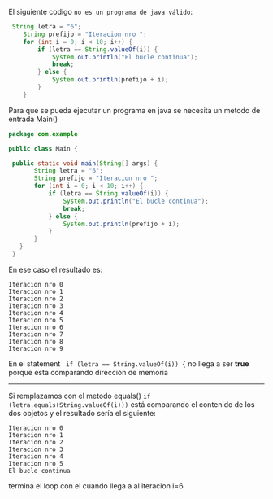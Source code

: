 El siguiente codigo `no es un programa de java válido`:
```java
 String letra = "6";
    String prefijo = "Iteracion nro ";
    for (int i = 0; i < 10; i++) {
        if (letra == String.valueOf(i)) {
            System.out.println("El bucle continua");
            break;
        } else {
            System.out.println(prefijo + i);
        }
    }
```    
 Para que se pueda ejecutar un programa en java se necesita un metodo de entrada Main()
 
 
 ```java
 package com.example
 
 public class Main {
 
  public static void main(String[] args) {
        String letra = "6";
        String prefijo = "Iteracion nro ";
        for (int i = 0; i < 10; i++) {
            if (letra == String.valueOf(i)) {
                System.out.println("El bucle continua");
                break;
            } else {
                System.out.println(prefijo + i);
            }
        }
    }
  }
 ```
 En ese caso el resultado es:
 ```
Iteracion nro 0
Iteracion nro 1
Iteracion nro 2
Iteracion nro 3
Iteracion nro 4
Iteracion nro 5
Iteracion nro 6
Iteracion nro 7
Iteracion nro 8
Iteracion nro 9
 ```
 En el statement ` if (letra == String.valueOf(i)) {` no llega a ser **true** porque esta comparando dirección de memoria
 
 ----
 Si remplazamos con el metodo equals()  `if (letra.equals(String.valueOf(i)))` está comparando el contenido de los dos objetos y el resultado sería el siguiente:
 
 ```
 Iteracion nro 0
Iteracion nro 1
Iteracion nro 2
Iteracion nro 3
Iteracion nro 4
Iteracion nro 5
El bucle continua
 ```
 termina el loop con el cuando llega a al iteracion i=6
 
